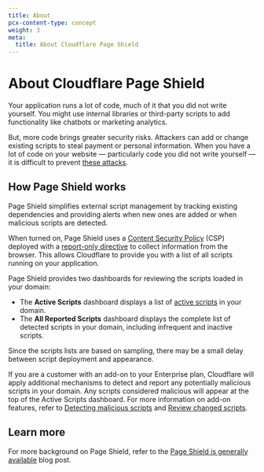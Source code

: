 ```yaml
---
title: About
pcx-content-type: concept
weight: 3
meta:
  title: About Cloudflare Page Shield
---
```


# About Cloudflare Page Shield

Your application runs a lot of code, much of it that you did not write yourself. You might use internal libraries or third-party scripts to add functionality like chatbots or marketing analytics.

But, more code brings greater security risks. Attackers can add or change existing scripts to steal payment or personal information. When you have a lot of code on your website — particularly code you did not write yourself — it is difficult to prevent [these attacks](https://sansec.io/what-is-magecart).

## How Page Shield works

Page Shield simplifies external script management by tracking existing dependencies and providing alerts when new ones are added or when malicious scripts are detected.

When turned on, Page Shield uses a [Content Security Policy](https://developer.mozilla.org/en-US/docs/Web/HTTP/CSP) (CSP) deployed with a [report-only directive](/page-shield/reference/csp-header/) to collect information from the browser. This allows Cloudflare to provide you with a list of all scripts running on your application.

Page Shield provides two dashboards for reviewing the scripts loaded in your domain:

* The **Active Scripts** dashboard displays a list of [active scripts](/page-shield/reference/script-statuses/) in your domain.
* The **All Reported Scripts** dashboard displays the complete list of detected scripts in your domain, including infrequent and inactive scripts.

Since the scripts lists are based on sampling, there may be a small delay between script deployment and appearance.

If you are a customer with an add-on to your Enterprise plan, Cloudflare will apply additional mechanisms to detect and report any potentially malicious scripts in your domain. Any scripts considered malicious will appear at the top of the Active Scripts dashboard. For more information on add-on features, refer to [Detecting malicious scripts](/page-shield/about/malicious-script-detection/) and [Review changed scripts](/page-shield/use-dashboard/review-changed-scripts/).

## Learn more

For more background on Page Shield, refer to the [Page Shield is generally available](https://blog.cloudflare.com/page-shield-generally-available/) blog post.
